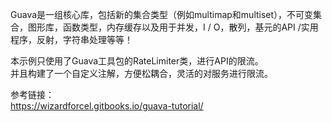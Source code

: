 Guava是一组核心库，包括新的集合类型（例如multimap和multiset），不可变集合，图形库，函数类型，内存缓存以及用于并发，I / O，散列，基元的API /实用程序，反射，字符串处理等等！  

本示例只使用了Guava工具包的RateLimiter类，进行API的限流。  
并且构建了一个自定义注解，方便松耦合，灵活的对服务进行限流。  

参考链接：  
https://wizardforcel.gitbooks.io/guava-tutorial/  